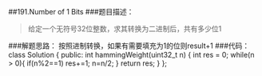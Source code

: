 ##191.Number of 1 Bits
###题目描述：
> 给定一个无符号32位整数，求其转换为二进制后，共有多少位1

###解题思路：
按照进制转换，如果有需要填充为1的位则result+1
###代码：
	class Solution {
	public:
	    int hammingWeight(uint32_t n) {
	        int res = 0;
	        while(n > 0){
	            if(n%2==1)
	                res+=1;
	            n=n/2;
	        }
	        return res;
	    }
	};